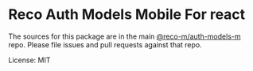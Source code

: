 # Reco Auth Models Mobile For react

The sources for this package are in the main [@reco-m/auth-models-m](http://src.devops.bitech.cn/framework/reco10.mobile.git) repo. Please file issues and pull requests against that repo.

License: MIT

